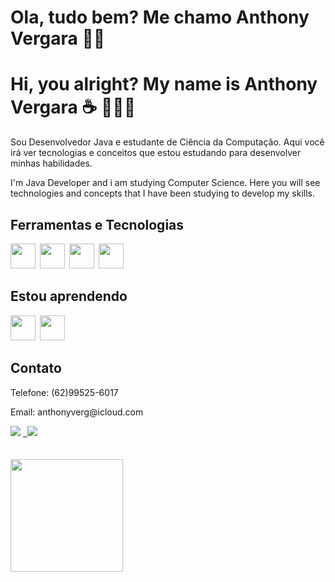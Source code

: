 # Ola, tudo bem? Me chamo Anthony Vergara 👋👋
# Hi, you alright? My name is Anthony Vergara ☕️ 👨🏻‍💻

Sou Desenvolvedor Java e estudante de Ciência da Computação.
Aqui você irá ver tecnologias e conceitos que estou estudando para desenvolver minhas habilidades.

I'm Java Developer and i am studying Computer Science.
Here you will see technologies and concepts that I have been studying to develop my skills.
<br/>

## Ferramentas e Tecnologias

<img loading="lazy" src="https://cdn.jsdelivr.net/gh/devicons/devicon@latest/icons/java/java-original.svg" width="40" height="40"/>&ensp;<img loading="lazy" src="https://cdn.jsdelivr.net/gh/devicons/devicon@latest/icons/spring/spring-original.svg" width="40" height="40"/>&ensp;<img loading="lazy" src="https://cdn.jsdelivr.net/gh/devicons/devicon@latest/icons/postgresql/postgresql-original.svg" width="40" height="40"/>&ensp;<img loading="lazy" src="https://cdn.jsdelivr.net/gh/devicons/devicon@latest/icons/git/git-original.svg" width="40" height="40"/>



## Estou aprendendo
<img loading="lazy" src="https://cdn.jsdelivr.net/gh/devicons/devicon@latest/icons/angular/angular-original.svg" width="40" height="40"/>&ensp;<img loading="lazy" src="https://cdn.jsdelivr.net/gh/devicons/devicon@latest/icons/amazonwebservices/amazonwebservices-original-wordmark.svg" width="40" height="40"/>
          


## Contato
Telefone: (62)99525-6017
<p>Email: anthonyverg@icloud.com
<div>
  <a href="https://instagram.com/_anthonyvergara" target="_blank"><img loading="lazy" src="https://img.shields.io/badge/-Instagram-%23E4405F?style=for-the-badge&logo=instagram&logoColor=white" target="_blank"></a>
<a href="https://www.linkedin.com/in/anthony-vergara-819318321/" target="_blank">&ensp;<img loading="lazy" src="https://img.shields.io/badge/-LinkedIn-%230077B5?style=for-the-badge&logo=linkedin&logoColor=white" target="_blank"></a>   
</div>


<br/> 
<br/> 
<div>
<a href="https://github.com/anthonyvergara">
<img loading="lazy" height="180em" src="https://github-readme-stats.vercel.app/api/top-langs/?username=anthonyvergara&layout=compact&langs_count=7&theme=dracula"/>
</div>


<!--
**anthonyvergara/anthonyvergara** is a ✨ _special_ ✨ repository because its `README.md` (this file) appears on your GitHub profile.

Here are some ideas to get you started:

- 🔭 I’m currently working on ...
- 🌱 I’m currently learning ...
- 👯 I’m looking to collaborate on ...
- 🤔 I’m looking for help with ...
- 💬 Ask me about ...
- 📫 How to reach me: ...
- 😄 Pronouns: ...
- ⚡ Fun fact: ...
-->
